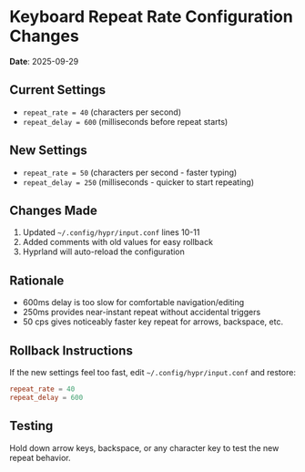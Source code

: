 # Keyboard Repeat Rate Configuration Changes

**Date**: 2025-09-29

## Current Settings
- `repeat_rate = 40` (characters per second)
- `repeat_delay = 600` (milliseconds before repeat starts)

## New Settings
- `repeat_rate = 50` (characters per second - faster typing)
- `repeat_delay = 250` (milliseconds - quicker to start repeating)

## Changes Made
1. Updated `~/.config/hypr/input.conf` lines 10-11
2. Added comments with old values for easy rollback
3. Hyprland will auto-reload the configuration

## Rationale
- 600ms delay is too slow for comfortable navigation/editing
- 250ms provides near-instant repeat without accidental triggers
- 50 cps gives noticeably faster key repeat for arrows, backspace, etc.

## Rollback Instructions
If the new settings feel too fast, edit `~/.config/hypr/input.conf` and restore:
```conf
repeat_rate = 40
repeat_delay = 600
```

## Testing
Hold down arrow keys, backspace, or any character key to test the new repeat behavior.